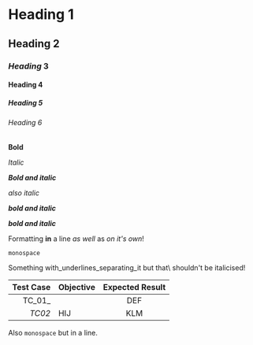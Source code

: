 # Heading 1
## **Heading** 2
### _Heading_ 3
#### Heading 4
##### Heading 5
###### Heading 6

**Bold**

*Italic*

***Bold and italic***

_also italic_

**_bold and italic_**

_**bold and italic**_

Formatting **in** a line *as well* as _on it's own_!

`monospace`

Something with\_underlines\_separating\_it but that\\ shouldn't be italicised!

**Test Case** | Objective | Expected Result
|--------------:|:--|:-:|
|TC_01_||DEF|
|_TC02_|HIJ|KLM|

Also `monospace` but in a line.

